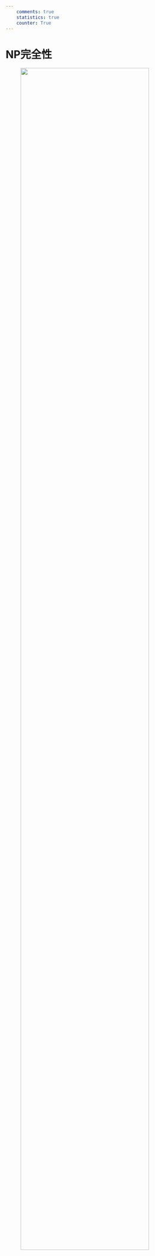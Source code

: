 ```yaml
---
    comments: true
    statistics: true
    counter: True
---
```


# NP完全性




<figure>
    <img src="../assets/哈夫曼编码的最优子结构性质.png" width="90%">
</figure>











































